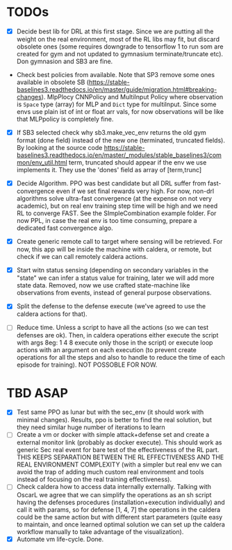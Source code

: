 # TODOs

- [x] Decide best lib for DRL at this first stage. Since we are putting all the weight on the real environment, most of the RL libs may fit, but discard obsolete ones (some requires downgrade to tensorflow 1 to run som are created for gym and not updated to gymnasium terminate/truncate etc). Don gymnasion and SB3 are fine.
- Check best policies from available. Note that SP3 remove some ones available in obsolete SB (https://stable-baselines3.readthedocs.io/en/master/guide/migration.html#breaking-changes). MlpPlocy CNNPolicy and MultiInput Policy where observation is `Space`  type (array) for MLP and `Dict` type for multiInput. Since some envs use plain ist of int or float arr vals, for now observations will be like that MLPpolicy is completely fine.
- [x] If SB3 selected check why sb3.make_vec_env returns the old gym format (done field) instead of the new one (terminated, truncated fields). By looking at the source code https://stable-baselines3.readthedocs.io/en/master/_modules/stable_baselines3/common/env_util.html term, truncated should appear if the env we use implements it. They use the 'dones' field as array of [term,trunc]
- [x] Decide Algorithm. PPO was best candidate but all DRL suffer from fast-convergence even if we set final rewards very high. For now, non-drl algorithms solve ultra-fast convergence (at the expense on not very academic), but on real env training step time will be high and we need RL to converge FAST. See the SImpleCombination example folder.  For now PPL, in case the real env is too time consuming, prepare a dedicated fast convergence algo.
- [x] Create generic remote call to target where sensing will be retrieved. For now, this app will be inside the machine with caldera, or remote, but check if we can call remotely caldera actions.
- [x] Start witn status sensing (depending on secondary variables in the "state" we can infer a status value for training, later we will add more state data. Removed, now we use crafted state-machine like observations from events, instead of general purpose observations.
- [x] Split the defense to the defense execute (we've agreed to use the caldera actions for that).
- [ ] Reduce time. Unless a script to have all the actions (so we can test defenses are ok). Then, in caldera operations either execute the script with args 8eg: 1 4 8 execute only those in the script) or execute loop actions with an argument on each execution (to prevent create operations for all the steps and also to handle to reduce the time of each episode for training). NOT POSSOBLE FOR NOW.


# TBD ASAP
- [x] Test same PPO as lunar but with the sec_env (it should work with minimal changes). Results, ppo is better to find the real solution, but they need similar huge number of iterations to learn 
- [ ] Create a vm or docker with simple attack+defense set and create a external monitor link (probably as docker execute). This should work as generic Sec real event for bare test of the effectiveness of the RL part. THIS KEEPS SEPARATION BETWEEN THE RL EFFECTIVENESS AND THE REAL ENVIRONMENT COMPLEXITY (with a simpler but real env we can avoid the trap of adding much custom real environment and tools instead of focusing on the real training effectiveness).
- [ ] Check caldera how to access data internally externally. Talking with OscarL we agree that we can simplify the operations as an sh script having the defenses procedures (installation+execution individually) and call it with params, so for defense [1, 4, 7] the operations in the caldera could be the same action but with different start parameters (quite easy to maintain, and once learned optimal solution we can set up the caldera workflow manually to take advantage of the visualization).
- [x] Automate vm life-cycle. Done.